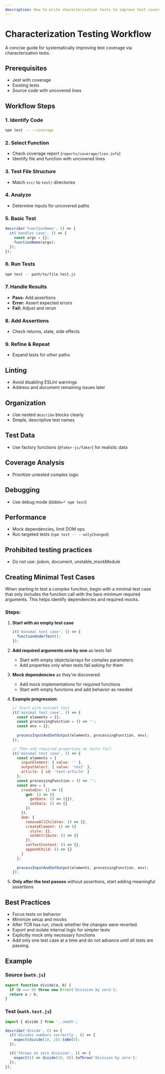 ```yaml
---
description: How to write characterization tests to improve test coverage
---
```


# Characterization Testing Workflow

A concise guide for systematically improving test coverage via characterization tests.

## Prerequisites

* Jest with coverage
* Existing tests
* Source code with uncovered lines

## Workflow Steps

### 1. Identify Code

```bash
npm test -- --coverage
```

### 2. Select Function

* Check coverage report (`reports/coverage/lcov.info`)
* Identify file and function with uncovered lines

### 3. Test File Structure

* Match `src/` to `test/` directories

### 4. Analyze

* Determine inputs for uncovered paths

### 5. Basic Test

```javascript
describe('functionName', () => {
  it('handles case', () => {
    const args = {};
    functionName(args);
  });
});
```

### 6. Run Tests

```bash
npm test -- path/to/file.test.js
```

### 7. Handle Results

* **Pass:** Add assertions
* **Error:** Assert expected errors
* **Fail:** Adjust and rerun

### 8. Add Assertions

* Check returns, state, side effects

### 9. Refine & Repeat

* Expand tests for other paths

## Linting

* Avoid disabling ESLint warnings
* Address and document remaining issues later

## Organization

* Use nested `describe` blocks clearly
* Simple, descriptive test names

## Test Data

* Use factory functions (`@faker-js/faker`) for realistic data

## Coverage Analysis

* Prioritize untested complex logic

## Debugging

* Use debug mode (`DEBUG=* npm test`)

## Performance

* Mock dependencies, limit DOM ops
* Run targeted tests (`npm test -- --onlyChanged`)

## Prohibited testing practices

* Do not use: jsdom, document, unstable_mockModule

## Creating Minimal Test Cases

When starting to test a complex function, begin with a minimal test case that only includes the function call with the bare minimum required arguments. This helps identify dependencies and required mocks.

### Steps:

1. **Start with an empty test case**
   ```javascript
   it('minimal test case', () => {
     functionUnderTest();
   });
   ```

2. **Add required arguments one by one** as tests fail
   - Start with empty objects/arrays for complex parameters
   - Add properties only when tests fail asking for them

3. **Mock dependencies** as they're discovered
   - Add mock implementations for required functions
   - Start with empty functions and add behavior as needed

4. **Example progression**:
   ```javascript
   // Start with minimal test
   it('minimal test case', () => {
     const elements = {};
     const processingFunction = () => '';
     const env = {};
     
     processInputAndSetOutput(elements, processingFunction, env);
   });
   
   // Then add required properties as tests fail
   it('minimal test case', () => {
     const elements = {
       inputElement: { value: '' },
       outputSelect: { value: 'text' },
       article: { id: 'test-article' }
     };
     const processingFunction = () => '';
     const env = {
       createEnv: () => ({
         get: () => ({
           getData: () => ({}),
           setData: () => {}
         })
       }),
       dom: {
         removeAllChildren: () => {},
         createElement: () => ({
           style: {},
           setAttribute: () => {}
         }),
         setTextContent: () => {},
         appendChild: () => {}
       }
     };
     
     processInputAndSetOutput(elements, processingFunction, env);
   });
   ```

5. **Only after the test passes** without assertions, start adding meaningful assertions

## Best Practices

* Focus tests on behavior
* Minimize setup and mocks
* After TCR has run, check whether the changes were reverted.
* Export and isolate internal logic for simpler tests
* Explicitly mock only necessary functions
* Add only one test case at a time and do not advance until all tests are passing.

## Example

### Source (`math.js`)

```javascript
export function divide(a, b) {
  if (b === 0) throw new Error('Division by zero');
  return a / b;
}
```

### Test (`math.test.js`)

```javascript
import { divide } from '../math';

describe('divide', () => {
  it('divides numbers correctly', () => {
    expect(divide(10, 2)).toBe(5);
  });

  it('throws on zero division', () => {
    expect(() => divide(10, 0)).toThrow('Division by zero');
  });
});
```